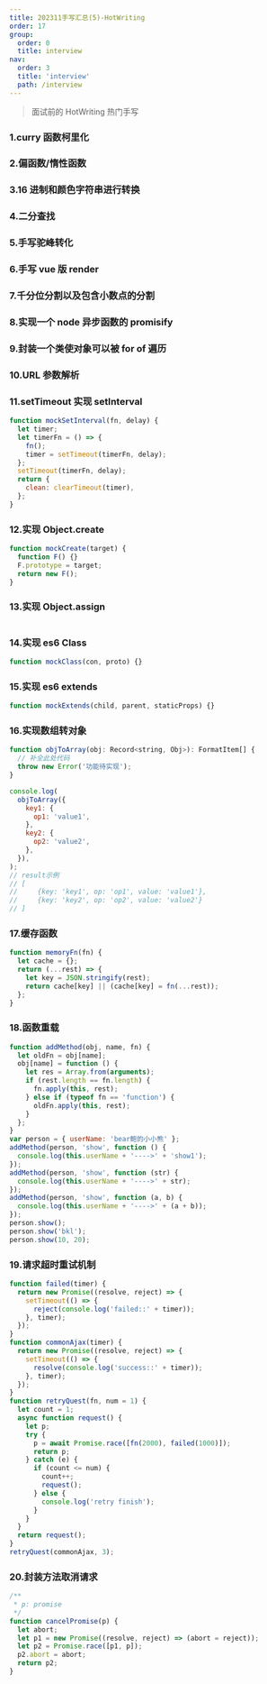 ```yaml
---
title: 202311手写汇总(5)-HotWriting
order: 17
group:
  order: 0
  title: interview
nav:
  order: 3
  title: 'interview'
  path: /interview
---
```


> 面试前的 HotWriting 热门手写

### 1.curry 函数柯里化

### 2.偏函数/惰性函数

### 3.16 进制和颜色字符串进行转换

### 4.二分查找

### 5.手写驼峰转化

### 6.手写 vue 版 render

### 7.千分位分割以及包含小数点的分割

### 8.实现一个 node 异步函数的 promisify

### 9.封装一个类使对象可以被 for of 遍历

### 10.URL 参数解析

### 11.setTimeout 实现 setInterval

```js
function mockSetInterval(fn, delay) {
  let timer;
  let timerFn = () => {
    fn();
    timer = setTimeout(timerFn, delay);
  };
  setTimeout(timerFn, delay);
  return {
    clean: clearTimeout(timer),
  };
}
```

### 12.实现 Object.create

```js
function mockCreate(target) {
  function F() {}
  F.prototype = target;
  return new F();
}
```

### 13.实现 Object.assign

```js

```

### 14.实现 es6 Class

```js
function mockClass(con, proto) {}
```

### 15.实现 es6 extends

```js
function mockExtends(child, parent, staticProps) {}
```

### 16.实现数组转对象

```js
function objToArray(obj: Record<string, Obj>): FormatItem[] {
  // 补全此处代码
  throw new Error('功能待实现');
}

console.log(
  objToArray({
    key1: {
      op1: 'value1',
    },
    key2: {
      op2: 'value2',
    },
  }),
);
// result示例
// [
//     {key: 'key1', op: 'op1', value: 'value1'},
//     {key: 'key2', op: 'op2', value: 'value2'}
// ]
```

### 17.缓存函数

```js
function memoryFn(fn) {
  let cache = {};
  return (...rest) => {
    let key = JSON.stringify(rest);
    return cache[key] || (cache[key] = fn(...rest));
  };
}
```

### 18.函数重载

```js
function addMethod(obj, name, fn) {
  let oldFn = obj[name];
  obj[name] = function () {
    let res = Array.from(arguments);
    if (rest.length == fn.length) {
      fn.apply(this, rest);
    } else if (typeof fn == 'function') {
      oldFn.apply(this, rest);
    }
  };
}
var person = { userName: 'bear鲍的小小熊' };
addMethod(person, 'show', function () {
  console.log(this.userName + '---->' + 'show1');
});
addMethod(person, 'show', function (str) {
  console.log(this.userName + '---->' + str);
});
addMethod(person, 'show', function (a, b) {
  console.log(this.userName + '---->' + (a + b));
});
person.show();
person.show('bkl');
person.show(10, 20);
```

### 19.请求超时重试机制

```js
function failed(timer) {
  return new Promise((resolve, reject) => {
    setTimeout(() => {
      reject(console.log('failed::' + timer));
    }, timer);
  });
}
function commonAjax(timer) {
  return new Promise((resolve, reject) => {
    setTimeout(() => {
      resolve(console.log('success::' + timer));
    }, timer);
  });
}
function retryQuest(fn, num = 1) {
  let count = 1;
  async function request() {
    let p;
    try {
      p = await Promise.race([fn(2000), failed(1000)]);
      return p;
    } catch (e) {
      if (count <= num) {
        count++;
        request();
      } else {
        console.log('retry finish');
      }
    }
  }
  return request();
}
retryQuest(commonAjax, 3);
```

### 20.封装方法取消请求

```js
/**
 * p: promise
 */
function cancelPromise(p) {
  let abort;
  let p1 = new Promise((resolve, reject) => (abort = reject));
  let p2 = Promise.race([p1, p]);
  p2.abort = abort;
  return p2;
}
```
